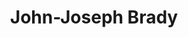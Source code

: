---
layout: page
title: John-Joseph Brady
description: PhD student (2023-)
img: /assets/img/John-Joseph_Brady.jpeg
importance: 3
category: PhD student
redirect: https://scholar.google.com/citations?user=Ia7R-BQAAAAJ&hl=en
---
